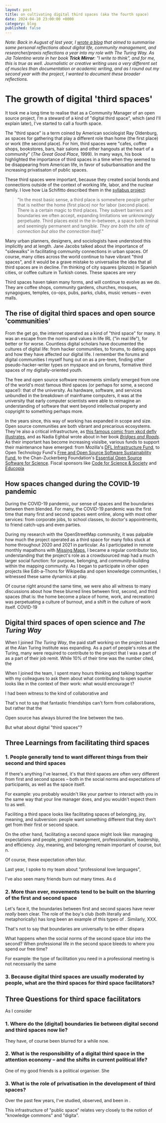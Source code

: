 ```yaml
---
layout: post
title: on cultivating digital third spaces (aka the fourth space)
date: 2024-04-10 23:00:00 +0000
category: blog
published: false
---
```

_Note: Back in August of last year, I [wrote a blog]() that aimed to summarise some personal reflections about digital life, community management, and researcher/praxis reflections a year into my role with The Turing Way. As Jia Tolentino wrote in her book **Trick Mirror**: "I write to think", and for me, this is true as well. Journalistic or creative writing uses a very different set of muscles than documentation or academic writing, and as I round out my second year with the project, I wanted to document these broader reflections._

# The growth of digital 'third spaces' 

It took me a long time to realise that as a Community Manager of an open source project, I'm a steward of a kind of "digital third space", which (and I'll explain later), I've started to call a fourth space. 

The "third space" is a term coined by American sociologist Ray Oldenburg, as spaces for gathering that play a different role than home (the first place) or work (the second place). For him, third spaces were "cafes, coffee shops, bookstores, bars, hair salons and other hangouts at the heart of a community" (_The Great Good Place_, 1999). In many ways, his book highlighted the importance of third spaces in a time when they seemed to be disappearing from American life, in favor of suburbanisation and the increasing privatisaton of public spaces.

These third spaces were important, because they created social bonds and connections outside of the context of working life, labor, and the nuclear family. I love how Lia Schifitto described them in the [syllabus project](https://syllabusproject.org/third-places/): 
> "In the most basic sense, a third place is somewhere people gather that is neither the home (first place) nor for labor (second place). There is a certain magic to third places. They subvert barriers and boundaries we often accept, expanding limitations we unknowingly perpetuate. Third places exist in the in-between, a space both liminal and seemingly permanent and tangible. _They are both the site of connection but also the connection itself._"

Many urban planners, designers, and sociologists have understood this implicitly and at length. Jane Jacobs talked about the importance of "sidewalks" in facilitating community connections in urban spaces. Of course, many cities across the world continue to have vibrant "third spaces", and it would be a grave mistake to universalise the idea that all third spaces are in decline. I'm thinking of city squares (*plazas*) in Spanish cities, or coffee culture in Turkish cones. These spaces are very  

Third spaces haven taken many forms, and will continue to evolve as we do. They are coffee shops, community gardens, churches, mosques, synagogues, temples, co-ops, pubs, parks, clubs, music venues – even malls. 
## The rise of digital third spaces and open source 'communities'

From the get go, the internet operated as a kind of "third space" for many. It was an escape from the norms and values in life IRL ("in real life"), for better or for worse. Countless digital scholars have documented the cultures of digital life: from hacker communities, to forums, to dating apps and how they have affected our digital life. I remember the forums and digital communities I myself hung out on as a pre-teen, finding other pseudo-hacker-writer types on myspace and on forums, formative third spaces of my digitally-oriented youth.

The free and open source software movements similarly emerged from one of the world's most famous third spaces (or perhaps for some, a second space!): that of the university. As hardware, software, and services unbundled in the breakdown of mainframe computers, it was at the university that early computer scientists were able to reimagine an understanding of software that went beyond intellectual property and copyright to something perhaps more. 

In the years since, this way of working has expanded in scope and size. Open source communities are both vibrant and precarious ecosystems. They're also a critical infrastructure, as [this famous comic from xkcd defly illustrates](), and as Nadia Eghbal wrote about in her book *[Bridges and Roads]()*. As their important has become increasing visislbe, various funds to support their maintenance have emerged: from Mozilla's [DFL Infrastructure Fund](https://foundation.mozilla.org/en/data-futures-lab/grantmaking/infrastructure-fund/), to Open Technology Fund's [Free and Open Source Software Sustainability Fund](https://www.opentech.fund/funds/free-and-open-source-software-sustainability-fund/), to the Chan-Zuckerberg Foundation's [Essential Open Source Software for Science](https://chanzuckerberg.com/rfa/essential-open-source-software-for-science/). Fiscal sponsors like [Code for Science & Society](https://www.codeforsociety.org/) and [Educopia](https://educopia.org/) 
## How spaces changed during the COVID-19 pandemic

During the COVID-19 pandemic, our sense of spaces and the boundaries between them blended. For many, the COVID-19 pandemic was the first time that many first and second spaces went online, along with most other services: from corporate jobs, to school classes, to doctor's appointments, to friend catch-ups and even parties.

During my research with the OpenStreetMap community, it was palpable how much the project operated as a third space for many folks stuck at home throughout 2020 and 2021 in particular. As I participated in remote monthly mapathons with [Missing Maps](https://www.missingmaps.org/), I became a regular contributor too, understanding that the project's role as a crowdsourced map had a much larger social function: for purpose, belonging, and community-building within the mapping community. As I began to participate in other open projects like Edit-a-Thons for Wikipedia and open knowledge communities, I witnessed these same dynamics at play.

Of course right around the same time, we were also all witness to many discussions about how these blurred lines between first, second, and third spaces (that is: the home become a place of home, work, and recreation) was perpetuating a culture of burnout, and a shift in the culture of work itself. COVID-19 
## Digital third spaces of open science and _The Turing Way_

When I joined _The Turing Way_, the paid staff working on the project based at the Alan Turing Institute was expanding. As a part of people's roles at the Turing, many were required to contribute to the project that I was a part of as a part of their job remit. While 10% of their time was the number cited, the 

When I joined the team, I spent many hours thinking and talking together with my colleagues to ask them about what contributing to open source looks like in the context of their work: what would encourage t?

I had been witness to the kind of collaborative and 

That's not to say that fantastic friendships can't form from collaborations, but rather that the 

Open source has always blurred the line between the two. 

But what about digital "third spaces"?

## Three Learnings from facilitating third spaces

### 1. People generally tend to want different things from their second and third spaces 

If there's anything I've learned, it's that third spaces are often very different from first and second spaces – both in the social norms and expectations of participants, as well as the space itself. 

For example: you probably wouldn't like your partner to interact with you in the same way that your line manager does, and you wouldn't expect them to as well. 

Faciliting a third space looks like facilitating spaces of belonging, joy, meaning, and subversion: people want something different that they don't get from their first or second space.

On the other hand, facilitating a second space might look like: managing expectations and people, project management, professionalism, leadership, and efficiency. Joy, meaning, and belonging remain important of course, but n.

Of course, these expectation often blur. 

Last year, I spoke to my team about "professional love languages", 

I've also seen many friends burn out many times. As d

### 2. More than ever, movements tend to be built on the blurring of the first and second space

Let's face it, the boundaries between first and second spaces have never _really_ been clear. The role of the boy's club (both literally and metaphorically) has long been an example of this typeo of . Similarly, XXX. 

That's not to say that boundaries are universally to be either dispara

What happens when the social norms of the second space blur into the second? When professional life in the second space bleeds to where you spend our free time? 

For example: the type of facilitation you need in a professional meeting is not necessarily the same 

### 3. Because digital third spaces are usually moderated by people, what are the third spaces for third space facilitators?



## Three Questions for third space facilitators

As I consider

### 1. Where do the (digital) boundaries lie between digital second and third spaces now lie?

They have, of course been blurred for a while now. 

### 2. What is the responsibility of a digital third space in the attention economy – and the shifts in current political life?

One of my good friends is a political organiser. She 
### 3. What is the role of privatisation in the development of third spaces?

Over the past few years, I've studied, observed, and been in . 

This infrastructure of "public space" relates very closely to the notion of "knowledge commons" and "digita". 
